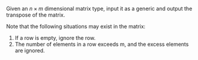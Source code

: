 Given an $n \times m$ dimensional matrix type, input it as a generic and output the transpose of the matrix.

Note that the following situations may exist in the matrix:

1. If a row is empty, ignore the row.
2. The number of elements in a row exceeds m, and the excess elements are ignored.
